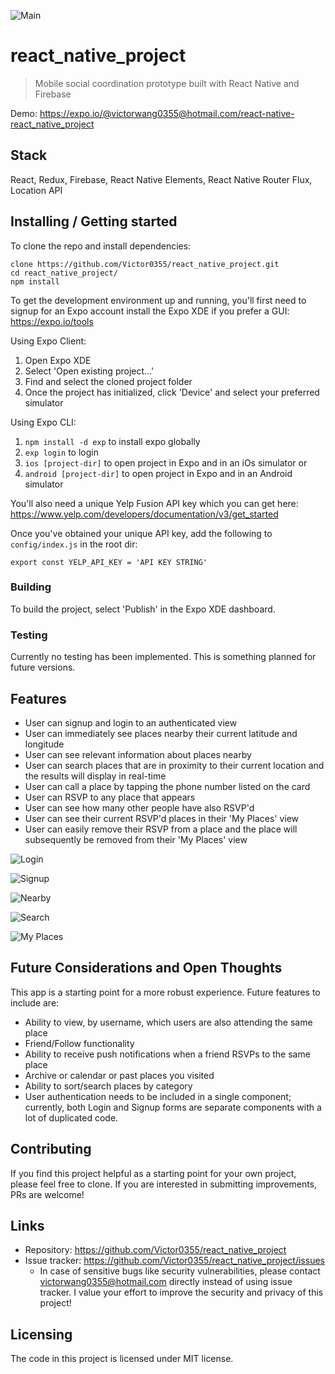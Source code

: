 ![Main](https://raw.githubusercontent.com/Victor0355/react_native_project/develop/screenshots/main.jpg) 

# react_native_project
> Mobile social coordination prototype built with React Native and Firebase

Demo: https://expo.io/@victorwang0355@hotmail.com/react-native-react_native_project


## Stack
React, Redux, Firebase, React Native Elements, React Native Router Flux, Location API


## Installing / Getting started

To clone the repo and install dependencies:

```shell
clone https://github.com/Victor0355/react_native_project.git
cd react_native_project/
npm install
```

To get the development environment up and running, you'll first need to signup for an Expo account install the Expo XDE if you prefer a GUI: https://expo.io/tools

Using Expo Client:

1. Open Expo XDE
2. Select 'Open existing project...'
3. Find and select the cloned project folder
4. Once the project has initialized, click 'Device' and select your preferred simulator

Using Expo CLI:

1. `npm install -d exp` to install expo globally
2. `exp login` to login
3. `ios [project-dir]` to open project in Expo and in an iOs simulator
or
3. `android [project-dir]` to open project in Expo and in an Android simulator

You'll also need a unique Yelp Fusion API key which you can get here: https://www.yelp.com/developers/documentation/v3/get_started

Once you've obtained your unique API key, add the following to `config/index.js` in the root dir:

`export const YELP_API_KEY = 'API KEY STRING'`


### Building

To build the project, select 'Publish' in the Expo XDE dashboard.


### Testing

Currently no testing has been implemented. This is something planned for future versions.


## Features

* User can signup and login to an authenticated view
* User can immediately see places nearby their current latitude and longitude
* User can see relevant information about places nearby
* User can search places that are in proximity to their current location and the results will display in real-time
* User can call a place by tapping the phone number listed on the card
* User can RSVP to any place that appears
* User can see how many other people have also RSVP'd
* User can see their current RSVP'd places in their 'My Places' view
* User can easily remove their RSVP from a place and the place will subsequently be removed from their 'My Places' view

![Login](https://raw.githubusercontent.com/Victor0355/react_native_project/develop/screenshots/login.png)  

![Signup](https://raw.githubusercontent.com/Victor0355/react_native_project/develop/screenshots/signup.png)  

![Nearby](https://raw.githubusercontent.com/Victor0355/react_native_project/develop/screenshots/nearby.png) 

![Search](https://raw.githubusercontent.com/Victor0355/react_native_project/develop/screenshots/coffee.png)

![My Places](https://raw.githubusercontent.com/Victor0355/react_native_project/develop/screenshots/myplaces.png) 


## Future Considerations and Open Thoughts

This app is a starting point for a more robust experience. Future features to include are:

* Ability to view, by username, which users are also attending the same place
* Friend/Follow functionality
* Ability to receive push notifications when a friend RSVPs to the same place
* Archive or calendar or past places you visited
* Ability to sort/search places by category
* User authentication needs to be included in a single component; currently, both Login and Signup forms are separate components with a lot of duplicated code.


## Contributing

If you find this project helpful as a starting point for your own project, please feel free to clone. If you are interested in submitting improvements, PRs are welcome!


## Links

- Repository: https://github.com/Victor0355/react_native_project
- Issue tracker: https://github.com/Victor0355/react_native_project/issues
  - In case of sensitive bugs like security vulnerabilities, please contact
    victorwang0355@hotmail.com directly instead of using issue tracker. I value your effort
    to improve the security and privacy of this project!
    

## Licensing

The code in this project is licensed under MIT license.
